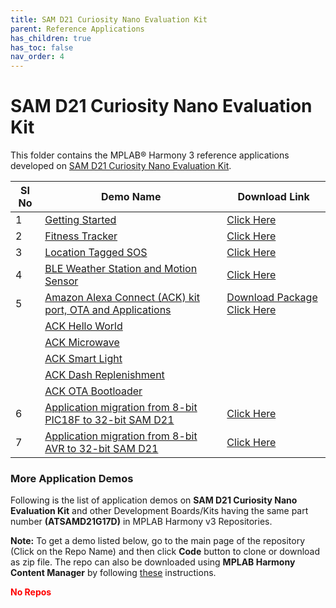```yaml
---
title: SAM D21 Curiosity Nano Evaluation Kit
parent: Reference Applications
has_children: true
has_toc: false
nav_order: 4
---
```

# SAM D21 Curiosity Nano Evaluation Kit

This folder contains the MPLAB® Harmony 3 reference applications developed on [SAM D21 Curiosity Nano Evaluation Kit](https://www.microchip.com/Developmenttools/ProductDetails/DM320119).   

|SI No| Demo Name | Download Link |
| --- | --- | -- |
| 1 | [Getting Started](./samd21n_getting_started/readme.md) | [Click Here](https://github.com/MicrochipTech/MPLAB-Harmony-Reference-Apps/releases/latest/download/samd21n_getting_started.zip) |
| 2 | [Fitness Tracker](./fitness_tracker/readme.md) | [Click Here](https://github.com/MicrochipTech/MPLAB-Harmony-Reference-Apps/releases/latest/download/ble_fitness_tracker.zip) |
| 3 | [Location Tagged SOS](./location_sos/readme.md) | [Click Here](https://github.com/MicrochipTech/MPLAB-Harmony-Reference-Apps/releases/latest/download/location_sos.zip) |
| 4 | [BLE  Weather Station and Motion Sensor](./ble_weather_station/readme.md) | [Click Here](https://github.com/MicrochipTech/MPLAB-Harmony-Reference-Apps/releases/latest/download/ble_weather_station.zip) |
| 5 | [Amazon Alexa Connect (ACK) kit port, OTA and Applications](./samd21_amazon_ack/readme.md) | [Download Package Click Here](https://github.com/MicrochipTech/MPLAB-Harmony-Reference-Apps/releases/latest/download/samd21_amazon_ack.zip) |
| | [ACK Hello World](./samd21_amazon_ack/applications/HelloWorld/readme.md) |  |
| | [ACK Microwave](./samd21_amazon_ack/applications/Microwave/readme.md)  | |
| | [ACK Smart Light](./samd21_amazon_ack/applications/SmartLight/readme.md) | |
| | [ACK Dash Replenishment](./samd21_amazon_ack/applications/DashReplenishment/readme.md) | |
| | [ACK OTA Bootloader](./samd21_amazon_ack/bootloader/readme.md) | |
| 6 | [Application migration from 8-bit PIC18F to 32-bit SAM D21](./pic18f_to_samd21_migration/readme.md) | [Click Here](https://github.com/MicrochipTech/MPLAB-Harmony-Reference-Apps/releases/latest/download/pic18f_to_samd21_migration.zip)  |
| 7 | [Application migration from 8-bit AVR to 32-bit SAM D21](./atmega4809_to_samd21_migration/readme.md) | [Click Here](https://github.com/MicrochipTech/MPLAB-Harmony-Reference-Apps/releases/latest/download/atmega4809_to_samd21_migration.zip)  |


### More Application Demos

Following is the list of application demos on **SAM D21 Curiosity Nano Evaluation Kit** and other Development Boards/Kits having the same part number **(ATSAMD21G17D)** in MPLAB Harmony v3 Repositories.

**Note:** To get a demo listed below, go to the main page of the repository (Click on the Repo Name) and then click **Code** button to clone or download as zip file. The repo can also be downloaded using **MPLAB Harmony Content Manager** by following [these](https://microchip-mplab-harmony.github.io/contentmanager/) instructions.  





[comment]:#ListStart

<span style = "color:red"> **No Repos** </span>



[comment]:#ListEnd

